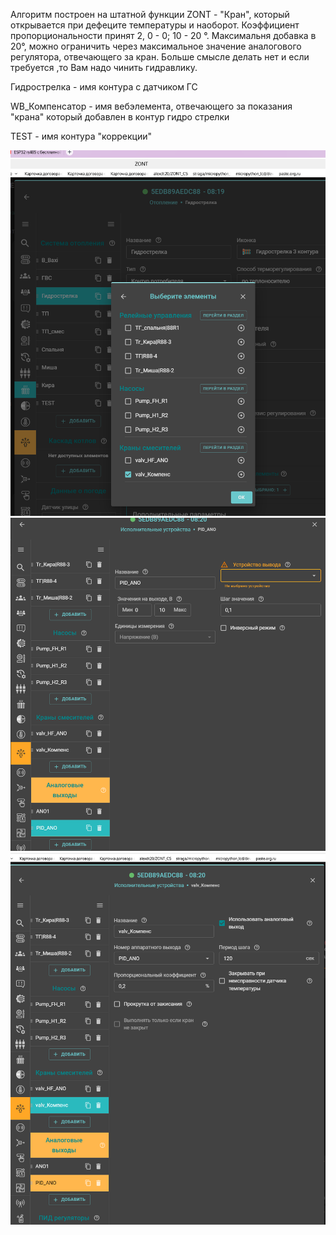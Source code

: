Алгоритм построен на штатной функции ZONT - "Кран", который открывается при дефеците температуры и наоборот. Коэффициент пропорциональности принят 2, 0 - 0; 10  - 20 °. Максимальня добавка в 20°, можно ограничить через максимальное значение аналогового регулятора, отвечающего за кран. Больше смысле делать нет и если требуется ,то Вам надо чинить гидравлику.

Гидрострелка - имя контура с датчиком ГС

WB_Компенсатор - имя вебэлемента, отвечающего за показания "крана" который добавлен в контур  гидро стрелки

TEST - имя контура "коррекции"

![Настройка контура](./Data/set_hc.png)
![Настройка аналогового регулятора](./Data/set_AO.png)
![Настройка крана](./Data/set_valv.png)
